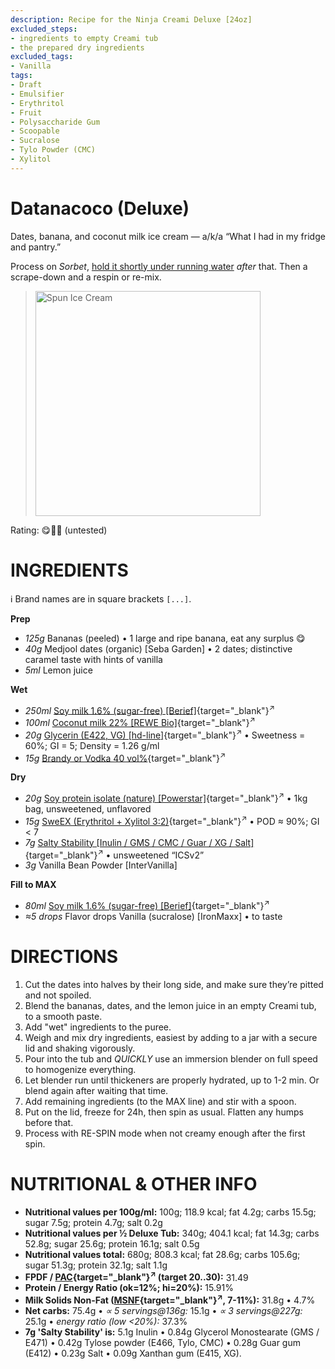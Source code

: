```yaml
---
description: Recipe for the Ninja Creami Deluxe [24oz]
excluded_steps:
- ingredients to empty Creami tub
- the prepared dry ingredients
excluded_tags:
- Vanilla
tags:
- Draft
- Emulsifier
- Erythritol
- Fruit
- Polysaccharide Gum
- Scoopable
- Sucralose
- Tylo Powder (CMC)
- Xylitol
---
```

# Datanacoco (Deluxe)

Dates, banana, and coconut milk ice cream — a/k/a “What I had in my fridge and pantry.”

Process on *Sorbet*, [hold it shortly under running water](https://jhermann.github.io/ice-creamery/info/tips%2Btricks/#handling-of-icy-sides-bottom)
*after* that. Then a scrape-down and a respin or re-mix.

> <img width=360 alt="Spun Ice Cream" src="" class="zoomable" />

Rating: 😋🍌🥥 (untested)

# INGREDIENTS

ℹ️ Brand names are in square brackets `[...]`.

**Prep**

  - _125g_ Bananas (peeled) • 1 large and ripe banana, eat any surplus 😋
  - _40g_ Medjool dates (organic) [Seba Garden] • 2 dates; distinctive caramel taste with hints of vanilla
  - _5ml_ Lemon juice

**Wet**

  - _250ml_ [Soy milk 1.6% (sugar-free) \[Berief\]](/ice-creamery/info/ingredients/#soy-milk){target="_blank"}<sup>↗</sup>
  - _100ml_ [Coconut milk 22% \[REWE Bio\]](/ice-creamery/info/ingredients/#coconut-milk){target="_blank"}<sup>↗</sup>
  - _20g_ [Glycerin (E422, VG) \[hd-line\]](/ice-creamery/info/ingredients/#vegetable-glycerin-glycerol-vg-e422){target="_blank"}<sup>↗</sup> • Sweetness = 60%; GI = 5; Density = 1.26 g/ml
  - _15g_ [Brandy or Vodka 40 vol%](/ice-creamery/info/ingredients/#alcohol-ethanol){target="_blank"}<sup>↗</sup>

**Dry**

  - _20g_ [Soy protein isolate (nature) \[Powerstar\]](/ice-creamery/info/ingredients/#soy-protein-isolate){target="_blank"}<sup>↗</sup> • 1kg bag, unsweetened, unflavored
  - _15g_ [SweEX (Erythritol + Xylitol 3:2)](/ice-creamery/info/ingredients/#sweex-erythritol-xylitol-blend){target="_blank"}<sup>↗</sup> • POD ≈ 90%; GI < 7
  - _7g_ [Salty Stability \[Inulin / GMS / CMC / Guar / XG / Salt\]](/ice-creamery/S/Salty%20Stability/){target="_blank"}<sup>↗</sup> • unsweetened “ICSv2”
  - _3g_ Vanilla Bean Powder [InterVanilla]

**Fill to MAX**

  - _80ml_ [Soy milk 1.6% (sugar-free) \[Berief\]](/ice-creamery/info/ingredients/#soy-milk){target="_blank"}<sup>↗</sup>
  - _≈5 drops_ Flavor drops Vanilla (sucralose) [IronMaxx] • to taste

# DIRECTIONS

 1. Cut the dates into halves by their long side, and make sure they’re pitted and not spoiled.
 1. Blend the bananas, dates, and the lemon juice in an empty Creami tub, to a smooth paste.
 1. Add "wet" ingredients to the puree.
 1. Weigh and mix dry ingredients, easiest by adding to a jar with a secure lid and shaking vigorously.
 1. Pour into the tub and *QUICKLY* use an immersion blender on full speed to homogenize everything.
 1. Let blender run until thickeners are properly hydrated, up to 1-2 min. Or blend again after waiting that time.
 1. Add remaining ingredients (to the MAX line) and stir with a spoon.
 1. Put on the lid, freeze for 24h, then spin as usual. Flatten any humps before that.
 1. Process with RE-SPIN mode when not creamy enough after the first spin.

# NUTRITIONAL & OTHER INFO

- **Nutritional values per 100g/ml:** 100g; 118.9 kcal; fat 4.2g; carbs 15.5g; sugar 7.5g; protein 4.7g; salt 0.2g
- **Nutritional values per ½ Deluxe Tub:** 340g; 404.1 kcal; fat 14.3g; carbs 52.8g; sugar 25.6g; protein 16.1g; salt 0.5g
- **Nutritional values total:** 680g; 808.3 kcal; fat 28.6g; carbs 105.6g; sugar 51.3g; protein 32.1g; salt 1.1g
- **FPDF / [PAC](/ice-creamery/info/glossary/#potere-anti-congelante-pac){target="_blank"}<sup>↗</sup> (target 20..30):** 31.49
- **Protein / Energy Ratio (ok=12%; hi=20%):** 15.91%
- **Milk Solids Non-Fat ([MSNF](/ice-creamery/info/glossary/#milk-solids-not-fat-msnf){target="_blank"}<sup>↗</sup>, 7-11%):** 31.8g • 4.7%
- **Net carbs:** 75.4g • *∝ 5 servings@136g:* 15.1g • *∝ 3 servings@227g:* 25.1g • *energy ratio (low <20%):* 37.3%
- **7g 'Salty Stability' is:** 5.1g Inulin • 0.84g Glycerol Monostearate (GMS / E471) • 0.42g Tylose powder (E466, Tylo, CMC) • 0.28g Guar gum (E412) • 0.23g Salt • 0.09g Xanthan gum (E415, XG).
